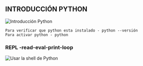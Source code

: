 ## INTRODUCCIÓN PYTHON
![Introducción Python](https://codigospython.com/wp-content/uploads/2023/09/aplicaciones-python.png)

```
Para verificar que python esta instalado - python --versión
Para activar python - python
```

### REPL -read-eval-print-loop
![Usar la shell de Python ](https://elpythonista.com/python-shell-repl)

